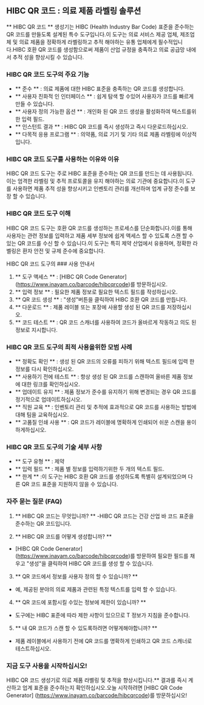 ## HIBC QR 코드 : 의료 제품 라벨링 솔루션

** HIBC QR 코드 ** 생성기는 HIBC (Health Industry Bar Code) 표준을 준수하는 QR 코드를 만들도록 설계된 특수 도구입니다.이 도구는 의료 서비스 제공 업체, 제조업체 및 의료 제품을 정확하게 라벨링하고 추적 해야하는 유통 업체에게 필수적입니다.HIBC 호환 QR 코드를 생성함으로써 제품이 산업 규정을 충족하고 의료 공급망 내에서 추적 성을 향상시킬 수 있습니다.

### HIBC QR 코드 도구의 주요 기능

- ** 준수 ** : 의료 제품에 대한 HIBC 표준을 충족하는 QR 코드를 생성합니다.
- ** 사용자 친화적 인 인터페이스 ** : 쉽게 탐색 할 수있어 사용자가 코드를 빠르게 만들 수 있습니다.
- ** 사용자 정의 가능한 옵션 ** : 개인화 된 QR 코드 생성을 활성화하여 텍스트를위한 입력 필드.
- ** 인스턴트 결과 ** : HIBC QR 코드를 즉시 생성하고 즉시 다운로드하십시오.
- ** 다목적 응용 프로그램 ** : 의약품, 의료 기기 및 기타 의료 제품 라벨링에 이상적입니다.

### HIBC QR 코드 도구를 사용하는 이유와 이유

HIBC QR 코드 도구는 주로 HIBC 표준을 준수하는 QR 코드를 만드는 데 사용됩니다.이는 엄격한 라벨링 및 추적 프로토콜을 유지 해야하는 의료 기관에 중요합니다.이 도구를 사용하면 제품 추적 성을 향상시키고 인벤토리 관리를 개선하며 업계 규정 준수를 보장 할 수 있습니다.

### HIBC QR 코드 도구 이해

HIBC QR 코드 도구는 호환 QR 코드를 생성하는 프로세스를 단순화합니다.이를 통해 사용자는 관련 정보를 입력하고 제품 세부 정보에 쉽게 액세스 할 수 있도록 스캔 할 수있는 QR 코드를 수신 할 수 있습니다.이 도구는 특히 제약 산업에서 유용하며, 정확한 라벨링은 환자 안전 및 규제 준수에 중요합니다.

HIBC QR 코드 도구의 ### 사용 안내서

1. ** 도구 액세스 ** : [HIBC QR Code Generator] (https://www.inayam.co/barcode/hibcqrcode)를 방문하십시오.
2. ** 입력 정보 ** : 필요한 제품 정보로 필요한 텍스트 필드를 작성하십시오.
3. ** QR 코드 생성 ** : "생성"버튼을 클릭하여 HIBC 호환 QR 코드를 만듭니다.
4. ** 다운로드 ** : 제품 레이블 또는 포장에 사용할 생성 된 QR 코드를 저장하십시오.
5. ** 코드 테스트 ** : QR 코드 스캐너를 사용하여 코드가 올바르게 작동하고 의도 된 정보로 지시합니다.

### HIBC QR 코드 도구의 최적 사용을위한 모범 사례

- ** 정확도 확인 ** : 생성 된 QR 코드의 오류를 피하기 위해 텍스트 필드에 입력 한 정보를 다시 확인하십시오.
- ** 사용하기 전에 테스트 ** : 항상 생성 된 QR 코드를 스캔하여 올바른 제품 정보에 대한 링크를 확인하십시오.
- ** 업데이트 유지 ** : 제품 정보가 준수를 유지하기 위해 변경되는 경우 QR 코드를 정기적으로 업데이트하십시오.
- ** 직원 교육 ** : 인벤토리 관리 및 추적에 효과적으로 QR 코드를 사용하는 방법에 대해 팀을 교육하십시오.
- ** 고품질 인쇄 사용 ** : QR 코드가 레이블에 명확하게 인쇄되어 쉬운 스캔을 용이하게하십시오.

### HIBC QR 코드 도구의 기술 세부 사항

- ** 도구 유형 ** : 제약
- ** 입력 필드 ** : 제품 별 정보를 입력하기위한 두 개의 텍스트 필드.
- ** 한계 ** :이 도구는 HIBC 호환 QR 코드를 생성하도록 특별히 설계되었으며 다른 QR 코드 표준을 지원하지 않을 수 있습니다.

### 자주 묻는 질문 (FAQ)

1. ** HIBC QR 코드는 무엇입니까? **
-HIBC QR 코드는 건강 산업 바 코드 표준을 준수하는 QR 코드입니다.

2. ** HIBC QR 코드를 어떻게 생성합니까? **
- [HIBC QR Code Generator] (https://www.inayam.co/barcode/hibcqrcode)를 방문하여 필요한 필드를 채우고 "생성"을 클릭하여 HIBC QR 코드를 생성 할 수 있습니다.

3. ** QR 코드에서 정보를 사용자 정의 할 수 있습니까? **
- 예, 제공된 분야의 의료 제품과 관련된 특정 텍스트를 입력 할 수 있습니다.

4. ** QR 코드에 포함시킬 수있는 정보에 제한이 있습니까? **
- 도구에는 HIBC 표준에 따라 제한 사항이 있으므로 T 정보가 지침을 준수합니다.

5. ** 내 QR 코드가 스캔 할 수 있도록하려면 어떻게해야합니까? **
- 제품 레이블에서 사용하기 전에 QR 코드를 명확하게 인쇄하고 QR 코드 스캐너로 테스트하십시오.

### 지금 도구 사용을 시작하십시오!

HIBC QR 코드 생성기로 의료 제품 라벨링 및 추적을 향상시킵니다.** 결과를 즉시 계산하고 업계 표준을 준수하는지 확인하십시오.오늘 시작하려면 [HIBC QR Code Generator] (https://www.inayam.co/barcode/hibcqrcode)를 방문하십시오!